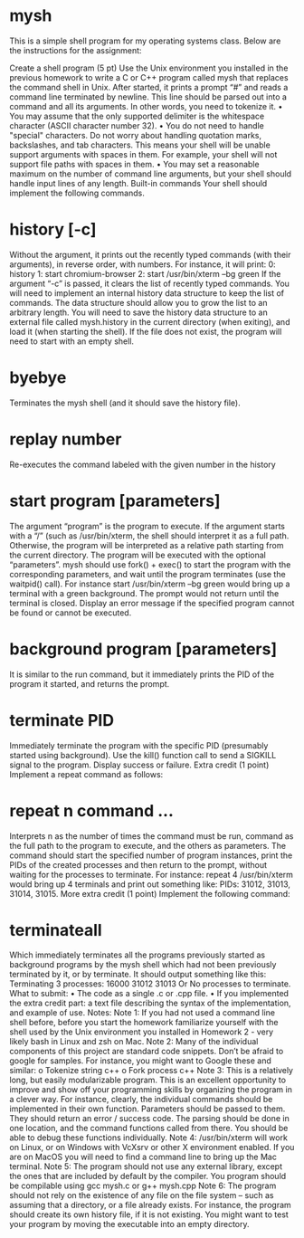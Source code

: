 # mysh

This is a simple shell program for my operating systems class.
Below are the instructions for the assignment:


Create a shell program (5 pt)
Use the Unix environment you installed in the previous homework to write a C or C++
program called mysh that replaces the command shell in Unix. After started, it prints a
prompt “#” and reads a command line terminated by newline. This line should be
parsed out into a command and all its arguments. In other words, you need to tokenize
it.
• You may assume that the only supported delimiter is the whitespace character
(ASCII character number 32).
• You do not need to handle "special" characters. Do not worry about handling
quotation marks, backslashes, and tab characters. This means your shell will be
unable support arguments with spaces in them. For example, your shell will not
support file paths with spaces in them.
• You may set a reasonable maximum on the number of command line arguments,
but your shell should handle input lines of any length.
Built-in commands
Your shell should implement the following commands.
# history [-c]
Without the argument, it prints out the recently typed commands (with their
arguments), in reverse order, with numbers. For instance, it will print:
0: history
1: start chromium-browser
2: start /usr/bin/xterm –bg green
If the argument “-c” is passed, it clears the list of recently typed commands. You will
need to implement an internal history data structure to keep the list of commands. The
data structure should allow you to grow the list to an arbitrary length.
You will need to save the history data structure to an external file called mysh.history in
the current directory (when exiting), and load it (when starting the shell). If the file does
not exist, the program will need to start with an empty shell.
# byebye
Terminates the mysh shell (and it should save the history file).
# replay number
Re-executes the command labeled with the given number in the history
# start program [parameters]
The argument “program” is the program to execute. If the argument starts with a “/”
(such as /usr/bin/xterm, the shell should interpret it as a full path. Otherwise, the
program will be interpreted as a relative path starting from the current directory.
The program will be executed with the optional “parameters”. mysh should use fork() +
exec() to start the program with the corresponding parameters, and wait until the
program terminates (use the waitpid() call).
For instance
start /usr/bin/xterm –bg green
would bring up a terminal with a green background. The prompt would not return until
the terminal is closed.
Display an error message if the specified program cannot be found or cannot be
executed.
# background program [parameters]
It is similar to the run command, but it immediately prints the PID of the program it
started, and returns the prompt.
# terminate PID
Immediately terminate the program with the specific PID (presumably started using
background). Use the kill() function call to send a SIGKILL signal to the program. Display
success or failure.
Extra credit (1 point)
Implement a repeat command as follows:
# repeat n command ...
Interprets n as the number of times the command must be run, command as the full
path to the program to execute, and the others as parameters. The command should
start the specified number of program instances, print the PIDs of the created processes
and then return to the prompt, without waiting for the processes to terminate. For
instance:
repeat 4 /usr/bin/xterm
would bring up 4 terminals and print out something like:
PIDs: 31012, 31013, 31014, 31015.
More extra credit (1 point)
Implement the following command:
# terminateall
Which immediately terminates all the programs previously started as background
programs by the mysh shell which had not been previously terminated by it, or by
terminate. It should output something like this:
Terminating 3 processes: 16000 31012 31013
Or
No processes to terminate.
What to submit:
• The code as a single .c or .cpp file.
• If you implemented the extra credit part: a text file describing the syntax of the
implementation, and example of use.
Notes:
Note 1: If you had not used a command line shell before, before you start the
homework familiarize yourself with the shell used by the Unix environment you installed
in Homework 2 - very likely bash in Linux and zsh on Mac.
Note 2: Many of the individual components of this project are standard code snippets.
Don’t be afraid to google for samples. For instance, you might want to Google these and
similar:
o Tokenize string c++
o Fork process c++
Note 3: This is a relatively long, but easily modularizable program. This is an excellent
opportunity to improve and show off your programming skills by organizing the program
in a clever way. For instance, clearly, the individual commands should be implemented
in their own function. Parameters should be passed to them. They should return an
error / success code. The parsing should be done in one location, and the command
functions called from there.
You should be able to debug these functions individually.
Note 4:
/usr/bin/xterm will work on Linux, or on Windows with VcXsrv or other X environment
enabled. If you are on MacOS you will need to find a command line to bring up the Mac
terminal.
Note 5:
The program should not use any external library, except the ones that are included by
default by the compiler. You program should be compilable using
gcc mysh.c
or
g++ mysh.cpp
Note 6:
The program should not rely on the existence of any file on the file system – such as
assuming that a directory, or a file already exists. For instance, the program should
create its own history file, if it is not existing.
You might want to test your program by moving the executable into an empty directory.
